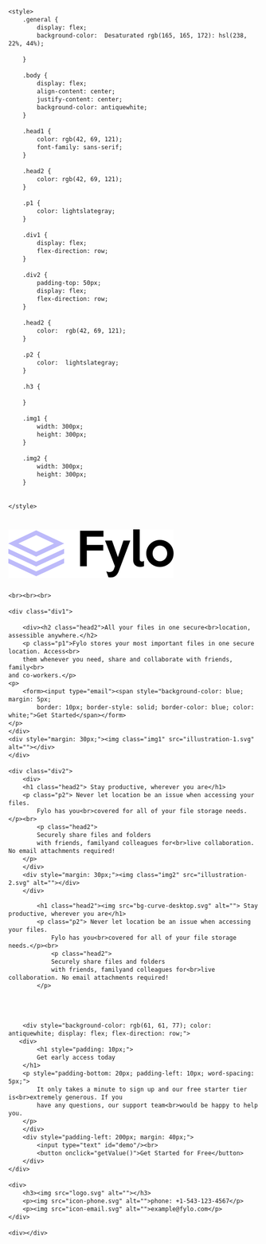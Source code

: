 <!DOCTYPE html>
<html lang="en">
<head>
    <meta charset="UTF-8">
    <meta http-equiv="X-UA-Compatible" content="IE=edge">
    <meta name="viewport" content="width=, initial-scale=1.0">
    <title>Document</title>

    <style>
        .general {
            display: flex;
            background-color:  Desaturated rgb(165, 165, 172): hsl(238, 22%, 44%);
            
        }

        .body {
            display: flex;
            align-content: center;
            justify-content: center;
            background-color: antiquewhite;
        }

        .head1 {
            color: rgb(42, 69, 121);
            font-family: sans-serif;
        }

        .head2 {
            color: rgb(42, 69, 121);
        }

        .p1 {
            color: lightslategray;
        }

        .div1 {
            display: flex;
            flex-direction: row;
        }

        .div2 {
            padding-top: 50px;
            display: flex;
            flex-direction: row;
        }

        .head2 {
            color:  rgb(42, 69, 121);
        }

        .p2 {
            color:  lightslategray;
        }

        .h3 {

        }

        .img1 {
            width: 300px;
            height: 300px;
        }

        .img2 {
            width: 300px;
            height: 300px;
        }


    </style>
</head>
<body>
   <div>
    
   <div><h1 class="head1"><img src="logo.svg" alt=""></h1></div>
    
    <br><br><br>

    <div class="div1">
        
        <div><h2 class="head2">All your files in one secure<br>location, assessible anywhere.</h2>
        <p class="p1">Fylo stores your most important files in one secure location. Access<br>
        them whenever you need, share and collaborate with friends, family<br>
    and co-workers.</p>
    <p>
        <form><input type="email"><span style="background-color: blue; margin: 5px;
            border: 10px; border-style: solid; border-color: blue; color: white;">Get Started</span></form>
    </p>
    </div>
    <div style="margin: 30px;"><img class="img1" src="illustration-1.svg" alt=""></div>
    </div>

    <div class="div2">
        <div>
        <h1 class="head2"> Stay productive, wherever you are</h1>
        <p class="p2"> Never let location be an issue when accessing your files.
            Fylo has you<br>covered for all of your file storage needs.</p><br> 
            <p class="head2">
            Securely share files and folders
            with friends, familyand colleagues for<br>live collaboration. No email attachments required!
        </p>
        </div>
        <div style="margin: 30px;"><img class="img2" src="illustration-2.svg" alt=""></div>
        </div>
</div>
    

    
        
            
            <h1 class="head2"><img src="bg-curve-desktop.svg" alt=""> Stay productive, wherever you are</h1>
            <p class="p2"> Never let location be an issue when accessing your files.
                Fylo has you<br>covered for all of your file storage needs.</p><br> 
                <p class="head2">
                Securely share files and folders
                with friends, familyand colleagues for<br>live collaboration. No email attachments required!
            </p>
            
            
        
        
        <div style="background-color: rgb(61, 61, 77); color: antiquewhite; display: flex; flex-direction: row;">
       <div>
            <h1 style="padding: 10px;">
            Get early access today
        </h1>
        <p style="padding-bottom: 20px; padding-left: 10px; word-spacing: 5px;">
            It only takes a minute to sign up and our free starter tier is<br>extremely generous. If you
            have any questions, our support team<br>would be happy to help you.
        </p>
        </div>
        <div style="padding-left: 200px; margin: 40px;">
            <input type="text" id="demo"/><br>
            <button onclick="getValue()">Get Started for Free</button>
        </div>
    </div>

    <div>
        <h3><img src="logo.svg" alt=""></h3>
        <p><img src="icon-phone.svg" alt="">phone: +1-543-123-4567</p>
        <p><img src="icon-email.svg" alt="">example@fylo.com</p>
    </div>

    <div></div>
    
</body>
</html>
 
